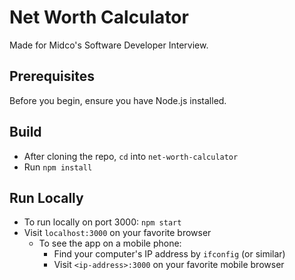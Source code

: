 # Net Worth Calculator

Made for Midco's Software Developer Interview.

## Prerequisites

Before you begin, ensure you have Node.js installed.

## Build
- After cloning the repo, `cd` into `net-worth-calculator`
- Run `npm install`

## Run Locally
- To run locally on port 3000: `npm start`
- Visit `localhost:3000` on your favorite browser
  - To see the app on a mobile phone:
    - Find your computer's IP address by `ifconfig` (or similar)
    - Visit `<ip-address>:3000` on your favorite mobile browser
